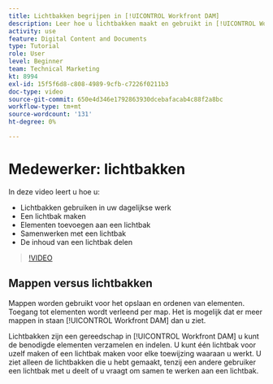 ```yaml
---
title: Lichtbakken begrijpen in [!UICONTROL Workfront DAM]
description: Leer hoe u lichtbakken maakt en gebruikt in [!UICONTROL Workfront DAM].
activity: use
feature: Digital Content and Documents
type: Tutorial
role: User
level: Beginner
team: Technical Marketing
kt: 8994
exl-id: 15f5f6d8-c808-4989-9cfb-c7226f0211b3
doc-type: video
source-git-commit: 650e4d346e1792863930dcebafacab4c88f2a8bc
workflow-type: tm+mt
source-wordcount: '131'
ht-degree: 0%

---
```


# Medewerker: lichtbakken

In deze video leert u hoe u:

* Lichtbakken gebruiken in uw dagelijkse werk
* Een lichtbak maken
* Elementen toevoegen aan een lichtbak
* Samenwerken met een lichtbak
* De inhoud van een lichtbak delen

>[!VIDEO](https://video.tv.adobe.com/v/335254/?quality=12&learn=on)

## Mappen versus lichtbakken

Mappen worden gebruikt voor het opslaan en ordenen van elementen. Toegang tot elementen wordt verleend per map. Het is mogelijk dat er meer mappen in staan [!UICONTROL Workfront DAM] dan u ziet.

Lichtbakken zijn een gereedschap in [!UICONTROL Workfront DAM] u kunt de benodigde elementen verzamelen en indelen. U kunt één lichtbak voor uzelf maken of een lichtbak maken voor elke toewijzing waaraan u werkt. U ziet alleen de lichtbakken die u hebt gemaakt, tenzij een andere gebruiker een lichtbak met u deelt of u vraagt om samen te werken aan een lichtbak.
